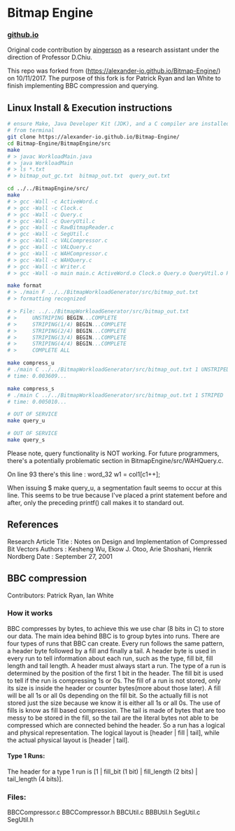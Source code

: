 # Bitmap Engine
### [github.io](https://alexander-io.github.io/Bitmap-Engine/)
Original code contribution by [aingerson](https://github.com/aingerson/Bitmap-Engine) as a research assistant under the direction of Professor D.Chiu.

This repo was forked from (https://alexander-io.github.io/Bitmap-Engine/) on 10/11/2017.  The purpose of this fork is for Patrick Ryan and Ian White to finish implementing BBC compression and querying.

## Linux Install & Execution instructions
```bash
# ensure Make, Java Developer Kit (JDK), and a C compiler are installed
# from terminal
git clone https://alexander-io.github.io/Bitmap-Engine/
cd Bitmap-Engine/BitmapEngine/src
make
# > javac WorkloadMain.java
# > java WorkloadMain
# > ls *.txt
# > bitmap_out_gc.txt  bitmap_out.txt  query_out.txt

cd ../../BitmapEngine/src/
make
# > gcc -Wall -c ActiveWord.c
# > gcc -Wall -c Clock.c
# > gcc -Wall -c Query.c
# > gcc -Wall -c QueryUtil.c
# > gcc -Wall -c RawBitmapReader.c
# > gcc -Wall -c SegUtil.c
# > gcc -Wall -c VALCompressor.c
# > gcc -Wall -c VALQuery.c
# > gcc -Wall -c WAHCompressor.c
# > gcc -Wall -c WAHQuery.c
# > gcc -Wall -c Writer.c
# > gcc -Wall -o main main.c ActiveWord.o Clock.o Query.o QueryUtil.o RawBitmapReader.o SegUtil.o VALCompressor.o VALQuery.o WAHCompressor.o WAHQuery.o Writer.o -lpthread -lm

make format
# > ./main F ../../BitmapWorkloadGenerator/src/bitmap_out.txt
# > formatting recognized

# > File: ../../BitmapWorkloadGenerator/src/bitmap_out.txt
# > 	UNSTRIPING BEGIN...COMPLETE
# > 	STRIPING(1/4) BEGIN...COMPLETE
# > 	STRIPING(2/4) BEGIN...COMPLETE
# > 	STRIPING(3/4) BEGIN...COMPLETE
# > 	STRIPING(4/4) BEGIN...COMPLETE
# > 	COMPLETE ALL

make compress_u
# ./main C ../../BitmapWorkloadGenerator/src/bitmap_out.txt 1 UNSTRIPED
# time: 0.003609...

make compress_s
# ./main C ../../BitmapWorkloadGenerator/src/bitmap_out.txt 1 STRIPED
# time: 0.005010...

# OUT OF SERVICE
make query_u

# OUT OF SERVICE
make query_s

```
Please note, query functionality is NOT working. For future programmers, there's a potentially problematic section in BitmapEngine/src/WAHQuery.c.

On line 93 there's this line :
  word_32 w1 = col1[c1++];

When issuing $ make query_u, a segmentation fault seems to occur at this line. This seems to be true because I've placed a print statement before and after, only the preceding printf() call makes it to standard out.

## References
  Research Article Title :
  Notes on Design and Implementation of Compressed Bit Vectors
  Authors : Kesheng Wu, Ekow J. Otoo, Arie Shoshani, Henrik Nordberg
  Date : September 27, 2001

## BBC compression
  Contributors: Patrick Ryan, Ian White
### How it works
  BBC compresses by bytes, to achieve this we use char (8 bits in C) to store our data.  The main idea behind BBC is to group bytes into runs.  There are four types of runs that BBC can create.  Every run follows the same pattern, a header byte followed by a fill and finally a tail.  A header byte is used in every run to tell information about each run, such as the type, fill bit, fill length and tail length.  A header must always start a run.  The type of a run is determined by the position of the first 1 bit in the header.  The fill bit is used to tell if the run is compressing 1s or 0s.  The fill of a run is not stored, only its size is inside the header or counter bytes(more about those later).  A fill will be all 1s or all 0s depending on the fill bit. So the actually fill is not stored just the size because we know it is either all 1s or all 0s.  The use of fills is know as fill based compression.  The tail is made of bytes that are too messy to be stored in the fill, so the tail are the literal bytes not able to be compressed which are connected behind the header.  So a run has a logical and physical representation.  The logical layout is [header | fill | tail], while the actual physical layout is [header | tail].
#### Type 1 Runs:
  The header for a type 1 run is [1 | fill_bit (1 bit) | fill_length (2 bits) | tail_length (4 bits)].  
### Files:
  BBCCompressor.c
  BBCCompressor.h
  BBCUtil.c
  BBBUtil.h
  SegUtil.c
  SegUtil.h
